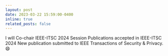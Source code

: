 ```yaml
---
layout: post
date: 2023-03-22 15:59:00-0400
inline: true
related_posts: false
---
```


I will Co-chair IEEE-ITSC 2024 Session
Publications accepted in IEEE-ITSC 2024
New publication submitted to IEEE Transactions of Security & Privacy. :smile:
